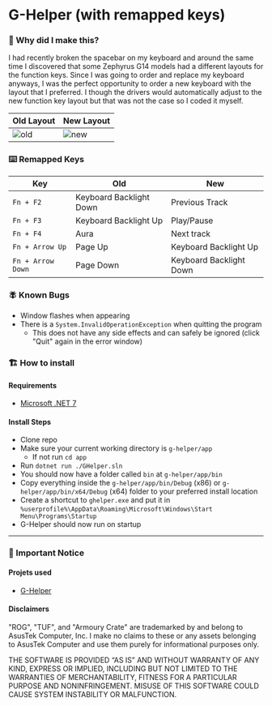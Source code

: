 # G-Helper (with remapped keys)

### 🤔 Why did I make this?
I had recently broken the spacebar on my keyboard and around the same time I discovered that some Zephyrus G14 models had a different layouts for the function keys. Since I was going to order and replace my keyboard anyways, I was the perfect opportunity to order a new keyboard with the layout that I preferred. I though the drivers would automatically adjust to the new function key layout but that was not the case so I coded it myself.

|Old Layout|New Layout|
|---|---|
|<img src="https://i.ibb.co/zQjyVQm/5177-Hn-Ssz-L-AC-SL1500.jpg" alt="old"/>|<img src="https://i.postimg.cc/nVWRyFb6/61ro-Q15-Vn-NL-AC-UF894-1000-QL80-1.jpg" alt="new"/>|

### ⌨️ Remapped Keys

|Key|Old|New|
|---|---|---|
|`Fn + F2`|Keyboard Backlight Down|Previous Track|
|`Fn + F3`|Keyboard Backlight Up|Play/Pause|
|`Fn + F4`|Aura|Next track|
|`Fn + Arrow Up`|Page Up|Keyboard Backlight Up|
|`Fn + Arrow Down`|Page Down|Keyboard Backlight Down|

### 🪰 Known Bugs
- Window flashes when appearing
- There is a `System.InvalidOperationException` when quitting the program
   - This does not have any side effects and can safely be ignored (click "Quit" again in the error window)
 
### 🏗️ How to install

#### Requirements
- [Microsoft .NET 7](https://download.visualstudio.microsoft.com/download/pr/03a5170a-a4cd-458c-b5d0-e5149ee4fdcf/e9026f6fe3c3fec4a774e034d4f98ead/dotnet-sdk-7.0.404-win-x64.exe)

#### Install Steps
- Clone repo
- Make sure your current working directory is `g-helper/app`
   - If not run `cd app`
- Run `dotnet run ./GHelper.sln`
- You should now have a folder called `bin` at `g-helper/app/bin`
- Copy everything inside the `g-helper/app/bin/Debug` (x86) or `g-helper/app/bin/x64/Debug` (x64) folder to your preferred install location
- Create a shortcut to `ghelper.exe` and put it in `%userprofile%\AppData\Roaming\Microsoft\Windows\Start Menu\Programs\Startup`
- G-Helper should now run on startup
------------------
### 🔖 Important Notice

#### Projets used
- [G-Helper](https://github.com/seerge/g-helper)

#### Disclaimers
"ROG", "TUF", and "Armoury Crate" are trademarked by and belong to AsusTek Computer, Inc. I make no claims to these or any assets belonging to AsusTek Computer and use them purely for informational purposes only.

THE SOFTWARE IS PROVIDED “AS IS” AND WITHOUT WARRANTY OF ANY KIND, EXPRESS OR IMPLIED, INCLUDING BUT NOT LIMITED TO THE WARRANTIES OF MERCHANTABILITY, FITNESS FOR A PARTICULAR PURPOSE AND NONINFRINGEMENT. MISUSE OF THIS SOFTWARE COULD CAUSE SYSTEM INSTABILITY OR MALFUNCTION.
